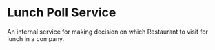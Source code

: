 # Lunch Poll Service
An internal service for making decision on which Restaurant to visit for lunch in a company.